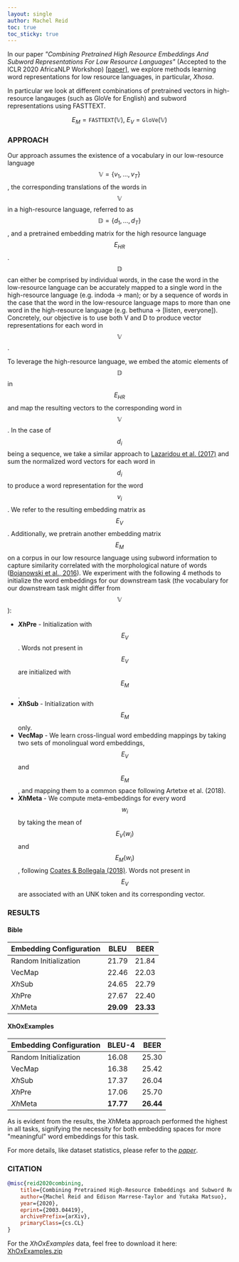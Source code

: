 ```yaml
---
layout: single 
author: Machel Reid
toc: true
toc_sticky: true
---
```

In our paper *"Combining Pretrained High Resource Embeddings And Subword Representations For Low Resource Languages"* (Accepted to the ICLR 2020 AfricaNLP Workshop) 
[[paper](https://arxiv.org/abs/2003.04419)], we explore methods learning word representations for low resource languages, in particular, *Xhosa*. 

In particular we look at different combinations of pretrained vectors in high-resource langauges (such as GloVe for English) and subword representations using FASTTEXT. 

$$E_M = \texttt{FASTTEXT}(\mathbb{V}),\ E_V = \texttt{GloVe}(\mathbb{V})$$

### **APPROACH**

Our approach assumes the existence of a vocabulary in our low-resource language $$\mathbb{V} = \{v_1,\dots,v_T\}$$, the corresponding translations of the words in $$\mathbb{V}$$ in a high-resource language, referred to as $$\mathbb{D} = \{d_1,\dots,d_T\}$$, and a pretrained embedding matrix for the high resource language $$E_{HR}$$. $$\mathbb{D}$$ can either be comprised by individual words, in the case the word in the low-resource language can be accurately mapped to a single word in the high-resource language (e.g. indoda → man); or by a sequence of words in the case that the word in the low-resource language maps to more than one word in the high-resource language (e.g. bethuna → [listen, everyone]). Concretely, our objective is to use both V and D to produce vector representations for each word in $$\mathbb{V}$$.

To leverage the high-resource language, we embed the atomic elements of $$\mathbb{D}$$ in $$E_{HR}$$ and map the resulting vectors to the corresponding word in $$\mathbb{V}$$. In the case of $$d_i$$ being a sequence, we take a similar approach to [Lazaridou et al. (2017)](https://onlinelibrary.wiley.com/doi/full/10.1111/cogs.12481) and sum the normalized word vectors for each word in $$d_i$$ to produce a word representation for the word $$v_i$$. We refer to the resulting embedding matrix as $$E_V$$. Additionally, we pretrain another embedding matrix $$E_M$$ on a corpus in our low resource language using subword information to capture similarity correlated with the morphological nature of words ([Bojanowski et al., 2016](https://arxiv.org/abs/1607.04606)). We experiment with the following 4 methods to initialize the word embeddings for our downstream task (the vocabulary for our downstream task might differ from $$\mathbb{V}$$):
* ***Xh*Pre** - Initialization with $$E_V$$ . Words not present in $$E_V$$ are initialized with $$E_M$$ .
* ***Xh*Sub** - Initialization with $$E_M$$ only.
* **VecMap** - We learn cross-lingual word embedding mappings by taking two sets of monolingual word embeddings, $$E_V$$ and $$E_M$$ , and mapping them to a common space following
Artetxe et al. (2018).
* ***Xh*Meta** - We compute meta-embeddings for every word $$w_i$$ by taking the mean of $$E_V(w_i)$$
and $$E_M(w_i)$$, following [Coates & Bollegala (2018)](https://arxiv.org/abs/1804.05262). Words not present in $$E_V$$ are associated with an UNK token and its corresponding vector.

### **RESULTS**
#### **Bible**

| Embedding Configuration | BLEU | BEER |
|-------|--------|---------|
| Random Initialization |21.79|21.84|
| VecMap|22.46  | 22.03 |
| *Xh*Sub  | 24.65 |22.79  |
| *Xh*Pre | 27.67 |22.40  |
|*Xh*Meta|**29.09**|**23.33**|

#### **XhOxExamples**

| Embedding Configuration  | BLEU-4 | BEER |
|-------|--------|---------|
| Random Initialization |16.08|25.30|
| VecMap| 16.38 | 25.42 |
| *Xh*Sub  | 17.37 | 26.04  |
| *Xh*Pre | 17.06 | 25.70 |
|*Xh*Meta|**17.77**|**26.44**|

As is evident from the results, the *Xh*Meta approach performed the highest in all tasks, signifying the necessity for both embedding spaces for more "meaningful" word embeddings for this task.

For more details, like dataset statistics, please refer to the *[paper](https://arxiv.org/abs/2003.04419)*.

### **CITATION**
```bibtex
@misc{reid2020combining,
    title={Combining Pretrained High-Resource Embeddings and Subword Representations for Low-Resource Languages},
    author={Machel Reid and Edison Marrese-Taylor and Yutaka Matsuo},
    year={2020},
    eprint={2003.04419},
    archivePrefix={arXiv},
    primaryClass={cs.CL}
}
```
For the *XhOxExamples* data, feel free to download it here: [XhOxExamples.zip](/resources/XhOxExamples.zip)
